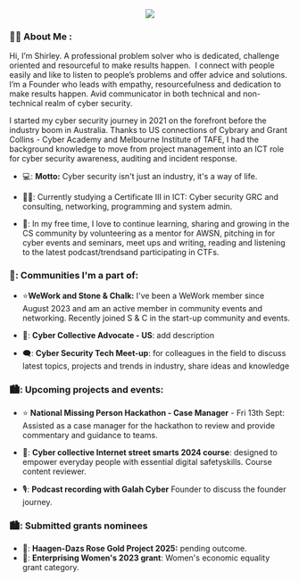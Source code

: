 <div id="header" align="center">
  <img src="https://i.giphy.com/media/v1.Y2lkPTc5MGI3NjExbmFwcjRmdHhkeXIxZWhmMHF2MmxpdHBlb3QzMDN2NWsycWt0eTU5NyZlcD12MV9pbnRlcm5hbF9naWZfYnlfaWQmY3Q9Zw/BferOKonYOspm28AiB/giphy.gif"/>
</div>

### :woman_technologist: About Me :
Hi, I’m Shirley.
A professional problem solver who is dedicated, challenge oriented and resourceful to make results happen. 
I connect with people easily and like to listen to people’s problems and offer advice and solutions. 
I’m a Founder who leads with empathy, resourcefulness and dedication to make results happen. Avid communicator in both technical and non-technical realm of cyber security.

I started my cyber security journey in 2021 on the forefront before the industry boom in Australia. Thanks to US connections of Cybrary and Grant Collins - Cyber Academy and Melbourne Institute of TAFE, I had the background knowledge to move from project management into an ICT role for cyber security awareness, auditing and incident response.

- 💻: **Motto:** Cyber security isn't just an industry, it's a way of life.

- 👩‍🎓: Currently studying a Certificate III in ICT: Cyber security GRC and consulting, networking, programming and system admin.

- 🫡: In my free time, I love to continue learning, sharing and growing in the CS community by volunteering as a mentor for AWSN, pitching in for cyber events and seminars, meet ups and writing, reading and listening to the latest podcast/trendsand participating in CTFs.


### 💬: Communities I'm a part of:

- :star:**WeWork and Stone & Chalk:** I've been a WeWork member since August 2023 and am an active member in community events and networking. Recently joined S & C in the start-up community and events.

- 🌃: **Cyber Collective Advocate - US**: add description

- 🗨️: **Cyber Security Tech Meet-up**: for colleagues in the field to discuss latest topics, projects and trends in industry, share ideas and knowledge

 ### 🏙️: Upcoming projects and events:

- :star: **National Missing Person Hackathon - Case Manager** - Fri 13th Sept: Assisted as a case manager for the hackathon to review and provide commentary and guidance to teams.

- 🌃: **Cyber collective Internet street smarts 2024 course**: designed to empower everyday people with essential digital safetyskills. Course content reviewer.

- 🎙️: **Podcast recording with Galah Cyber** Founder to discuss the founder journey.

### 🏙️: Submitted grants nominees 

- 🌹: **Haagen-Dazs Rose Gold Project 2025:** pending outcome.
- 🌠: **Enterprising Women's 2023 grant**: Women's economic equality grant category. 

  
